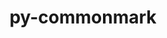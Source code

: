 ---
title: "py-commonmark"
layout: cache
categories: [package, develop-2025-07-13]
meta: {"compilers": ["none"], "num_specs": 1, "num_specs_by_stack": {"e4s": 1, "root": 1}, "oss": ["ubuntu22.04"], "platforms": ["linux"], "stacks": ["e4s", "root"], "targets": ["x86_64_v3"], "versions": ["0.9.1"]}
spec_details: [{"compiler": "none", "hash": "zxvmpem44lbf3gtu3ahwajewgxzp5cqk", "os": "ubuntu22.04", "platform": "linux", "size": "-", "stacks": ["e4s", "root"], "target": "x86_64_v3", "variants": ["build_system=python_pip"], "versions": ["0.9.1"]}]
---